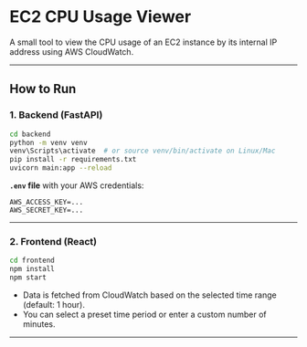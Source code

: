 # EC2 CPU Usage Viewer

A small tool to view the CPU usage of an EC2 instance by its internal IP address using AWS CloudWatch.

---

##  How to Run

### 1. Backend (FastAPI)
```bash
cd backend
python -m venv venv
venv\Scripts\activate  # or source venv/bin/activate on Linux/Mac
pip install -r requirements.txt
uvicorn main:app --reload
```

**`.env` file** with your AWS credentials:
```
AWS_ACCESS_KEY=...
AWS_SECRET_KEY=...
```

---

### 2. Frontend (React)
```bash
cd frontend
npm install
npm start
```




- Data is fetched from CloudWatch based on the selected time range (default: 1 hour).
- You can select a preset time period or enter a custom number of minutes.

---


